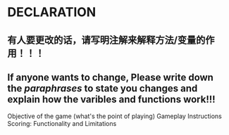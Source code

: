 # DECLARATION

## 有人要更改的话，请写明**注解**来解释**方法/变量**的作用！！！
## If anyone wants to change, Please write down the _paraphrases_ to state you changes and explain how the varibles and functions work!!!
Objective of the game (what's the point of playing)
Gameplay Instructions
Scoring:
Functionality and Limitations
